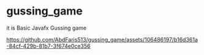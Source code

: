 # gussing_game
it is Basic Javafx Gussing game

https://github.com/AbdFaris513/gussing_game/assets/106486197/b16d361a-84cf-429b-81b7-3f674e0ce356
